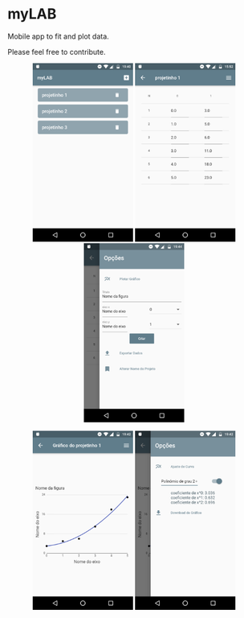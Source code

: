 # myLAB

Mobile app to fit and plot data.

Please feel free to contribute.

<p align="center">

<img src="https://github.com/bentoavb/mylab/blob/master/images/img1.png" width="200" />
<img src="https://github.com/bentoavb/mylab/blob/master/images/img2.png" width="200" />
<img src="https://github.com/bentoavb/mylab/blob/master/images/img3.png" width="200" />
</p>

<p align="center">
<img src="https://github.com/bentoavb/mylab/blob/master/images/img4.png" width="200" /> 
<img src="https://github.com/bentoavb/mylab/blob/master/images/img5.png" width="200" />
</p>